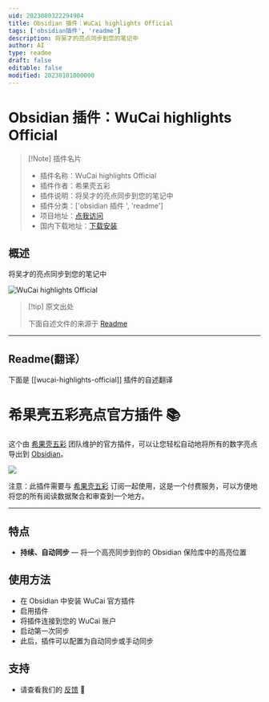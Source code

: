 ```yaml
---
uid: 2023080322294904
title: Obsidian 插件：WuCai highlights Official
tags: ['obsidian插件', 'readme']
description: 将吴才的亮点同步到您的笔记中
author: AI
type: readme
draft: false
editable: false
modified: 20230101000000
---
```


# Obsidian 插件：WuCai highlights Official

> [!Note] 插件名片
> - 插件名称：WuCai highlights Official
> - 插件作者：希果壳五彩
> - 插件说明：将吴才的亮点同步到您的笔记中
> - 插件分类：['obsidian 插件 ', 'readme']
> - 项目地址：[点我访问](https://github.com/makediff/obsidian-wucai)
> - 国内下载地址：[下载安装](https://pkmer.cn/products/plugin/pluginMarket/?wucai-highlights-official)

## 概述

将吴才的亮点同步到您的笔记中

![WuCai highlights Official](https://cdn.pkmer.cn/covers/wucai-highlights-official.png!pkmer)

> [!tip] 原文出处
>
>下面自述文件的来源于 [Readme](https://ghproxy.net/https://raw.githubusercontent.com/makediff/obsidian-wucai/master/README.md)
>

---

## Readme(翻译）

下面是 [[wucai-highlights-official]] 插件的自述翻译

# 希果壳五彩亮点官方插件 📚

这个由 [希果壳五彩](https://www.dotalk.cn) 团队维护的官方插件，可以让您轻松自动地将所有的数字亮点导出到 [Obsidian](https://obsidian.md)。

![](https://wucaiimg.dotalk.cn/plugins/wucai-highlights.png)

注意：此插件需要与 [希果壳五彩](https://www.dotalk.cn) 订阅一起使用，这是一个付费服务，可以方便地将您的所有阅读数据聚合和审查到一个地方。

---

## 特点

* **持续、自动同步** — 将一个高亮同步到你的 Obsidian 保险库中的高亮位置

## 使用方法

* 在 Obsidian 中安装 WuCai 官方插件
* 启用插件
* 将插件连接到您的 WuCai 账户
* 启动第一次同步
* 此后，插件可以配置为自动同步或手动同步

## 支持

* 请查看我们的 [反馈](https://feedback.dotalk.cn/note/AAbe7f4782.html) 🙂
